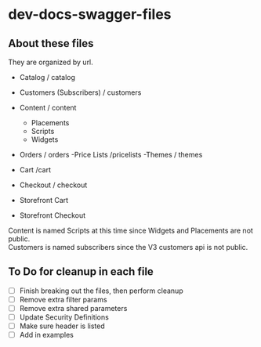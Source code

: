 # dev-docs-swagger-files

## About these files

They are organized by url.

- Catalog / catalog
- Customers (Subscribers) / customers
- Content / content
   - Placements
   - Scripts
   - Widgets 
  
- Orders / orders
-Price Lists /pricelists
-Themes / themes
- Cart /cart
- Checkout / checkout
- Storefront Cart
- Storefront Checkout


Content is named Scripts at this time since Widgets and Placements are not public.  
Customers is named subscribers since the V3 customers api is not public. 

## To Do for cleanup in each file

- [ ] Finish breaking out the files, then perform cleanup
- [ ] Remove extra filter params
- [ ] Remove extra shared parameters
- [ ] Update Security Definitions
- [ ] Make sure header is listed
- [ ] Add in examples
